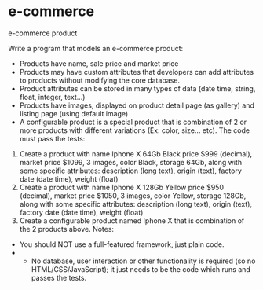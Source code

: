 # e-commerce
e-commerce product

Write a program that models an e-commerce product:
- Products have name, sale price and market price
- Products may have custom attributes that developers can add attributes to
products without modifying the core database.
- Product attributes can be stored in many types of data (date time, string,
float, integer, text...)
- Products have images, displayed on product detail page (as gallery) and
listing page (using default image)
- A configurable product is a special product that is combination of 2 or more
products with different variations (Ex: color, size... etc).
The code must pass the tests:
1. Create a product with name Iphone X 64Gb Black price $999 (decimal),
market price $1099, 3 images, color Black, storage 64Gb, along with some
specific attributes: description (long text), origin (text), factory date (date
time), weight (float)
2. Create a product with name Iphone X 128Gb Yellow price $950 (decimal),
market price $1050, 3 images, color Yellow, storage 128Gb, along with
some specific attributes: description (long text), origin (text), factory date
(date time), weight (float)
3. Create a configurable product named Iphone X that is combination of the 2
products above.
Notes:
+ You should NOT use a full-featured framework, just plain code.
+ * No database, user interaction or other functionality is required (so no
HTML/CSS/JavaScript); it just needs to be the code which runs and passes
the tests.